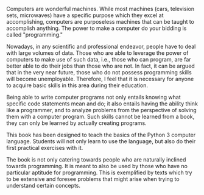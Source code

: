 Computers are wonderful machines. While most machines (cars, television
sets, microwaves) have a specific purpose which they excel at
accomplishing, computers are purposeless machines that can be taught to
accomplish anything. The power to make a computer do your bidding is
called "programming."

Nowadays, in any scientific and professional endeavor, people have to
deal with large volumes of data. Those who are able to leverage the
power of computers to make use of such data, i.e., those who can
program, are far better able to do their jobs than those who are not. In
fact, it can be argued that in the very near future, those who do not
possess programming skills will become unemployable. Therefore, I feel
that it is necessary for anyone to acquire basic skills in this area
during their education.

Being able to write computer programs not only entails knowing what
specific code statements mean and do; it also entails having the ability
think like a programmer, and to analyze problems from the perspective of
solving them with a computer program. Such skills cannot be learned from
a book, they can only be learned by actually creating programs.

This book has been designed to teach the basics of the Python 3 computer
language. Students will not only learn to use the language, but also do
their first practical exercises with it.

The book is not only catering towards people who are naturally inclined
towards programming. It is meant to also be used by those who have no
particular aptitude for programming. This is exemplified by texts which
try to be extensive and foresee problems that might arise when trying to
understand certain concepts.

